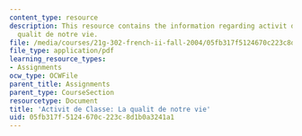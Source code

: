 ```yaml
---
content_type: resource
description: This resource contains the information regarding activit de classe lLa
  qualit de notre vie.
file: /media/courses/21g-302-french-ii-fall-2004/05fb317f5124670c223c8d1b0a3241a1_MIT21G_302_F04_Classe_Z3.pdf
file_type: application/pdf
learning_resource_types:
- Assignments
ocw_type: OCWFile
parent_title: Assignments
parent_type: CourseSection
resourcetype: Document
title: 'Activit de Classe: La qualit de notre vie'
uid: 05fb317f-5124-670c-223c-8d1b0a3241a1
---
```

